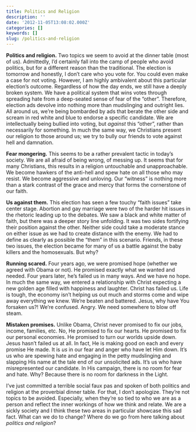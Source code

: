 ```yaml
---
title: Politics and Religion
description: ''
date: '2012-11-05T13:08:02.000Z'
categories: []
keywords: []
slug: /politics-and-religion
---
```


**Politics and religion.** Two topics we seem to avoid at the dinner table (most of us). Admittedly, I’d certainly fall into the camp of people who avoid politics, but for a different reason than the traditional. The election is tomorrow and honestly, I don’t care who you vote for. You could even make a case for not voting. However, I am highly ambivalent about this particular election’s outcome. Regardless of how the day ends, we still have a deeply broken system. We have a political system that wins votes through spreading hate from a deep-seated sense of fear of the “other”. Therefore, election ads devolve into nothing more than mudslinging and outright lies. All around us, we’re being bombarded by ads that berate the other side and scream in red white and blue to endorse a specific candidate. We are intellectually being bullied into voting, but _against_ this “other”, rather than necessarily for something. In much the same way, we Christians present our religion to those around us; we try to bully our friends to vote against hell and damnation.

**Fear mongering.** This seems to be a rather prevalent tactic in today’s society. We are all afraid of being wrong, of messing up. It seems that for many Christians, this results in a religion untouchable and unapproachable. We become hawkers of the anti-hell and spew hate on all those who may resist. We become aggressive and unloving. Our “witness” is nothing more than a stark contrast of the grace and mercy that forms the cornerstone of our faith.

**Us against them.** This election has seen a few touchy “faith issues” take center stage. Abortion and gay marriage were two of the harder hit issues in the rhetoric leading up to the debates. We saw a black and white matter of faith, but there was a deeper story line unfolding. It was two sides fortifying their position against the other. Neither side could take a moderate stance on either issue as we had to create distance with the enemy. We had to define as clearly as possible the “them” in this scenario. Friends, in these two issues, the election became for many of us a battle against the baby killers and the homosexuals. But why?

**Running scared.** Four years ago, we were promised hope (whether we agreed with Obama or not). He promised exactly what we wanted and needed. Four years later, he’s failed us in many ways. And we have no hope. In much the same way, we entered a relationship with Christ expecting a new golden age filled with happiness and laughter. Christ has failed us. Life is tough, the economy isn’t helping us out much and storms come and wipe away everything we knew. We’re beaten and battered. Jesus, why have You forsaken us?! We’re confused. Angry. We need somewhere to blow off steam.

**Mistaken promises.** Unlike Obama, Christ never promised to fix our jobs, income, families, etc. No, He promised to fix our hearts. He promised to fix our personal economies. He promised to turn our worlds upside down. Jesus hasn’t failed us at all. In fact, He is making good on each and every promise He made. It is _us_ in our fear and anger who have let Him down. It’s us who are spewing hate and engaging in the petty mudslinging and slapping His name at the tale end of our unsolicited ads. It’s us who have misrepresented our candidate. In His campaign, there is no room for fear and hate. Why? Because there is no room for darkness in the Light.

I’ve just committed a terrible social faux pas and spoken of both politics and religion at the proverbial dinner table. For that, I don’t apologize. They’re not topics to be avoided. Especially, when they’re so tied to who we are as a person and reflect the inner workings of how we think and relate. We are a sickly society and I think these two areas in particular showcase this sad fact. What can we do to change? Where do we go from here talking about _politics and religion_?